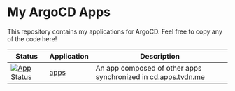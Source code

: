 # My ArgoCD Apps

This repository contains my applications for ArgoCD. Feel free
to copy any of the code here!

| Status                                                                    | Application                                        | Description                                                                                                              |
| ------------------------------------------------------------------------- | -------------------------------------------------- | ------------------------------------------------------------------------------------------------------------------------ |
| [![App Status][badge_sync_apps]][app_sync_apps]           | [apps](apps/)                                      | An app composed of other apps synchronized in [cd.apps.tvdn.me][app_sync_apps]                               |

[app_sync_apps]: https://cd.apps.tvdn.me/applications/sync-apps
[badge_sync_apps]: https://cd.apps.tvdn.me/api/badge?revision=true&name=sync-apps
